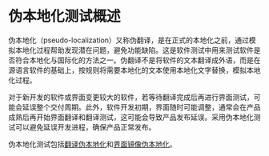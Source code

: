 # 伪本地化测试概述


伪本地化（pseudo-localization）又称伪翻译，是在正式的本地化之前，通过模拟本地化过程帮助发现潜在问题，避免功能缺陷。这是软件测试中用来测试软件是否符合本地化与国际化的方法之一。伪翻译不是将软件的文本翻译成外语，而是在源语言软件的基础上，按规则将需要本地化的文本使用本地化文字替换，模拟本地化过程。


对于新开发的软件或界面变更较大的软件，若等待翻译完成后再进行界面测试，可能会延误整个交付周期。此外，软件开发初期，界面随时可能调整，通常会在产品成熟后再开始界面翻译和翻译测试，这可能会导致产品发布延误。采用伪本地化测试可以避免延误开发进程，确保产品正常发布。


伪本地化测试包括[翻译伪本地化](pseudo-i18n-testing-translation.md)和[界面镜像伪本地化](pseudo-i18n-testing-mirror.md)。
